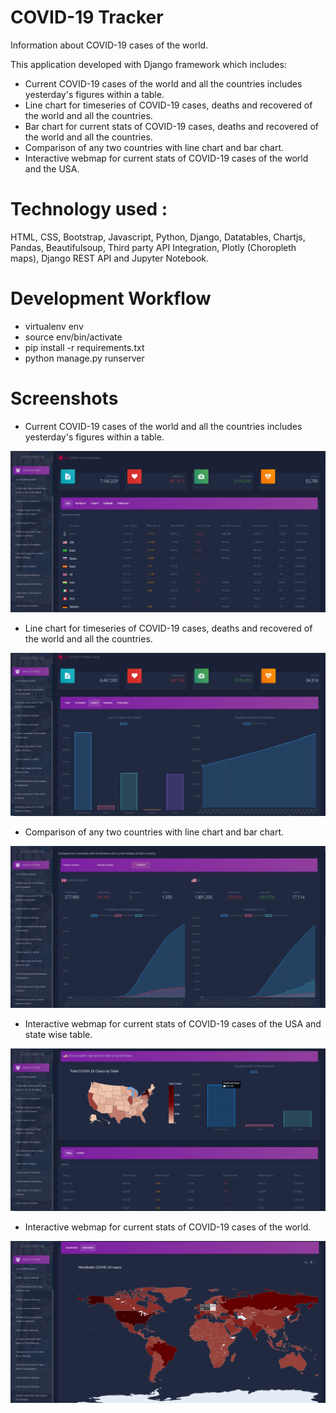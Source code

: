 # COVID-19 Tracker
Information about COVID-19 cases of the world.

This application developed with Django framework which includes:
- Current COVID-19 cases of the world and all the countries includes yesterday's figures within a table.
- Line chart for timeseries of COVID-19 cases, deaths and recovered of the world and all the countries.
- Bar chart for current stats of COVID-19 cases, deaths and recovered of the world and all the countries.
- Comparison of any two countries with line chart and bar chart.
- Interactive webmap for current stats of COVID-19 cases of the world and the USA.

# Technology used : 
HTML, CSS, Bootstrap, Javascript, Python, Django, Datatables, Chartjs, Pandas, Beautifulsoup, Third party API Integration, Plotly (Choropleth maps), Django REST API and Jupyter Notebook.

# Development Workflow
- virtualenv env
- source env/bin/activate
- pip install -r requirements.txt
- python manage.py runserver

# Screenshots
- Current COVID-19 cases of the world and all the countries includes yesterday's figures within a table.

![Image of COVID-19 Tracker Dashboard](https://github.com/bhaveshkumarhari/coronavirus-cases/blob/master/screenshots/dashboard.png)

- Line chart for timeseries of COVID-19 cases, deaths and recovered of the world and all the countries.

![Image of COVID-19 Line and Bar charts](https://github.com/bhaveshkumarhari/coronavirus-cases/blob/master/screenshots/world_linechart_barchart.png)

- Comparison of any two countries with line chart and bar chart.

![Image of Comparing two countries](https://github.com/bhaveshkumarhari/coronavirus-cases/blob/master/screenshots/compare_countries.png)

- Interactive webmap for current stats of COVID-19 cases of the USA and state wise table.

![Image of USA page](https://github.com/bhaveshkumarhari/coronavirus-cases/blob/master/screenshots/usa_page.png)

- Interactive webmap for current stats of COVID-19 cases of the world.

![Image of COVID-19 World Choropleth Map](https://github.com/bhaveshkumarhari/coronavirus-cases/blob/master/screenshots/world_choropleth.png)
